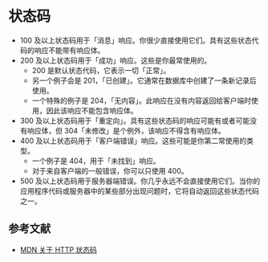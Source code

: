 # 状态码

- 100 及以上状态码用于「消息」响应。你很少直接使用它们。具有这些状态代码的响应不能带有响应体。
- 200 及以上状态码用于「成功」响应。这些是你最常使用的。
  - 200 是默认状态代码，它表示一切「正常」。
  - 另一个例子会是 201，「已创建」。它通常在数据库中创建了一条新记录后使用。
  - 一个特殊的例子是 204，「无内容」。此响应在没有内容返回给客户端时使用，因此该响应不能包含响应体。
- 300 及以上状态码用于「重定向」。具有这些状态码的响应可能有或者可能没有响应体，但 304「未修改」是个例外，该响应不得含有响应体。
- 400 及以上状态码用于「客户端错误」响应。这些可能是你第二常使用的类型。
  - 一个例子是 404，用于「未找到」响应。
  - 对于来自客户端的一般错误，你可以只使用 400。
- 500 及以上状态码用于服务器端错误。你几乎永远不会直接使用它们。当你的应用程序代码或服务器中的某些部分出现问题时，它将自动返回这些状态代码之一。

## 参考文献

- [MDN 关于 HTTP 状态码](https://developer.mozilla.org/en-US/docs/Web/HTTP/Status)